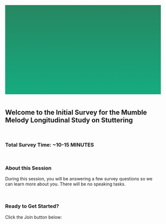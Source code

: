<section style="height: 30vw; min-height: 15rem;
      background: linear-gradient(#268762, #15ac7f)">
        <div style="
          height: 30vw;
          min-height: 15rem;
          background-image: url(https://raw.githubusercontent.com/alishakodibagkar/MumbleMelody_Longitudinal_Initial_Survey/master/protocol/mainlogooval2.svg);
          background-position: center;
          background-size: contain;
          background-repeat: no-repeat">
        </div>
      </section>
      <br>


<section>
<div class="container-fluid">
  <h2>Welcome to the Initial Survey for the Mumble Melody Longitudinal Study on Stuttering</h2>
</div>
</section>


<section>
  <div class="text" style="padding-top: 1rem">
    <h3>Total Survey Time: ~10-15 MINUTES</h3>
  </div>
</div>

<section>
  <div class="text" style="padding-top: 1rem">
    <h3>About this Session</h3>
    <p>During this session, you will be answering a few survey questions so we can learn more about you. There will be no speaking tasks. 
    </p>
  </div>
</div>
</section>


<section>
  <div class="text" style="padding-top: 1rem">
    <h3>Ready to Get Started?</h3>
    <p>Click the Join button below:
    </p>
  </div>
</div>
</section>
